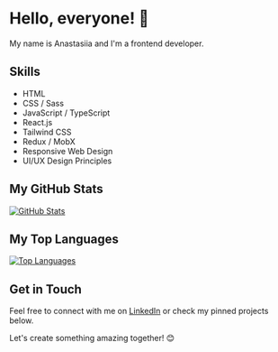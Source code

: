 # Hello, everyone! 👋

My name is Anastasiia and I'm a frontend developer.

## Skills

- HTML
- CSS / Sass
- JavaScript / TypeScript
- React.js
- Tailwind CSS
- Redux / MobX
- Responsive Web Design
- UI/UX Design Principles


## My GitHub Stats

[![GitHub Stats](https://github-readme-stats.vercel.app/api?username=mirage109)](https://github.com/anuraghazra/github-readme-stats)

## My Top Languages

[![Top Languages](https://github-readme-stats.vercel.app/api/top-langs/?username=mirage109&layout=compact)](https://github.com/anuraghazra/github-readme-stats)

## Get in Touch

Feel free to connect with me on [LinkedIn](https://www.linkedin.com/in/anastasia-zibla-20b7b421/) or check my pinned projects below.

Let's create something amazing together! 😊
